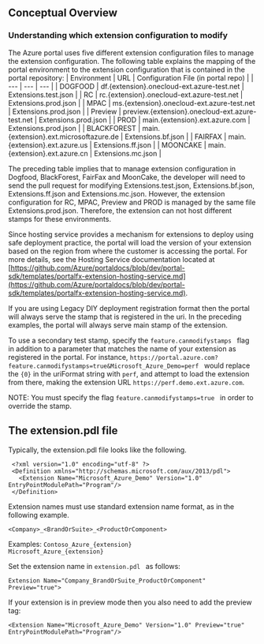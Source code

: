 <a name="portalfxExtensionsConfigurationOverview.md"></a>
<!-- link to this document is [portalfx-extensions-configuration-overview.md]()
-->

## Conceptual Overview

### Understanding which extension configuration to modify

The Azure portal uses five different extension configuration files to manage the extension configuration. The following table explains the mapping of the portal environment to the extension configuration that is contained in the portal repository:
| Environment	| URL	|  Configuration File (in portal repo) |
| --- | --- | --- |
| DOGFOOD | 	df.{extension}.onecloud-ext.azure-test.net | 	Extensions.test.json | 
| RC | rc.{extension}.onecloud-ext.azure-test.net	 | Extensions.prod.json | 
| MPAC | 	ms.{extension}.onecloud-ext.azure-test.net | 	Extensions.prod.json | 
| Preview | 	preview.{extension}.onecloud-ext.azure-test.net | 	Extensions.prod.json | 
| PROD | 	main.{extension}.ext.azure.com	 | Extensions.prod.json | 
|  BLACKFOREST | 	main.{extension}.ext.microsoftazure.de | 	Extensions.bf.json | 
|  FAIRFAX | 	main.{extension}.ext.azure.us	 | Extensions.ff.json | 
|  MOONCAKE	 | main.{extension}.ext.azure.cn	 | Extensions.mc.json | 

The preceding table implies that to manage extension configuration in Dogfood, BlackForest, FairFax and MoonCake, the developer will need to send the pull request for modifying Extensions.test.json, Extensions.bf.json, Extensions.ff.json and Extensions.mc.json. However, the extension configuration for RC, MPAC, Preview and PROD is managed by the same file Extensions.prod.json. Therefore, the extension can not host different stamps for these environments.

Since hosting service provides a mechanism for extensions to deploy using safe deployment practice, the portal will load the version of your extension based on the region from where the customer is accessing the portal. For more details, see the Hosting Service documentation located at [https://github.com/Azure/portaldocs/blob/dev/portal-sdk/templates/portalfx-extension-hosting-service.md](https://github.com/Azure/portaldocs/blob/dev/portal-sdk/templates/portalfx-extension-hosting-service.md).

If you are using Legacy DIY deployment registration format then the portal will always serve the stamp that is registered in the uri. In the preceding  examples, the portal will always serve main stamp of the extension.

To use a secondary test stamp, specify the ```feature.canmodifystamps ``` flag in addition to a parameter that matches the name of your extension as registered in the portal. For instance, 
```https://portal.azure.com?feature.canmodifystamps=true&Microsoft_Azure_Demo=perf ```
 would replace the ```{0}``` in the uriFormat string with ```perf```, and attempt to load the extension from there, making the extension URL ```https://perf.demo.ext.azure.com```. 

 NOTE: You must specify the flag ```feature.canmodifystamps=true ``` in order to override the stamp.

<a name="extensionPdl"></a> 

## The extension.pdl file
Typically, the extension.pdl file looks like the following.
```
 <?xml version="1.0" encoding="utf-8" ?>
 <Definition xmlns="http://schemas.microsoft.com/aux/2013/pdl">
   <Extension Name="Microsoft_Azure_Demo" Version="1.0" EntryPointModulePath="Program"/>
 </Definition>
 ```
 
 Extension names must use standard extension name format, as in the following example. 

 ``` <Company>_<BrandOrSuite>_<ProductOrComponent>  ```

 Examples:  ```Contoso_Azure_{extension}  ```      
            ```Microsoft_Azure_{extension} ```


 Set the extension name in  ```extension.pdl ``` as follows:

 ``` Extension Name="Company_BrandOrSuite_ProductOrComponent" Preview="true"> ``` 

If your extension is in preview mode then you also need to add the preview tag:

```<Extension Name="Microsoft_Azure_Demo" Version="1.0" Preview="true" EntryPointModulePath="Program"/>```